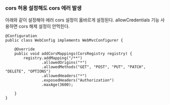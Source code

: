 ### cors 허용 설정해도 cors 에러 발생


아래와 같이 설정해야 에러 cors 설정이 옳바르게 설정된다. allowCredentials 기능 사용하면 cors 해제 설정이 안먹힌다.
```
@Configuration
public class WebConfig implements WebMvcConfigurer {

    @Override
    public void addCorsMappings(CorsRegistry registry) {
        registry.addMapping("/**")
                .allowedOrigins("*")
                .allowedMethods("GET", "POST", "PUT", "PATCH", "DELETE", "OPTIONS")
                .allowedHeaders("*")
                .exposedHeaders("Authorization")
                .maxAge(3600);

    }
}
```